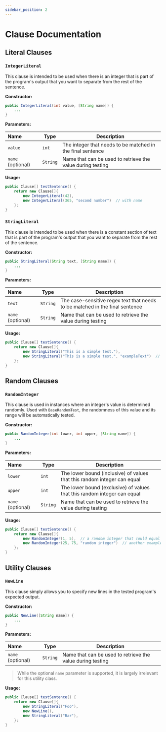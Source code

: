```yaml
---
sidebar_position: 2
---
```


# Clause Documentation

## Literal Clauses
### `IntegerLiteral`
This clause is intended to be used when there is an integer that is part of the program's output that you want to separate from the rest of the sentence.

**Constructor:**

```java
public IntegerLiteral(int value, [String name]) {
    ...
}
```

**Parameters:**

| Name | Type | Description
| :--- | --- | --- |
| `value` | `int` | The integer that needs to be matched in the final sentence|
| `name` (optional) | `String` | Name that can be used to retrieve the value during testing|

**Usage:**

```java
public Clause[] testSentence() {
    return new Clause[]{
        new IntegerLiteral(42),
        new IntegerLiteral(365, "second number")  // with name
    };
}
```

### `StringLiteral`
This clause is intended to be used when there is a constant section of text that is part of the program's output that you want to separate from the rest of the sentence.

**Constructor:**
```java
public StringLiteral(String text, [String name]) {
    ...
}
```
**Parameters:**

| Name | Type | Description
| :--- | --- | --- |
| `text` | `String` | The case-sensitive regex text that needs to be matched in the final sentence|
| `name` (optional) | `String` | Name that can be used to retrieve the value during testing|

**Usage:**

```java
public Clause[] testSentence() {
    return new Clause[]{
        new StringLiteral("This is a simple test."),
        new StringLiteral("This is a simple test.", "exampleText")  // with name
    };
}
```

## Random Clauses
### `RandomInteger`
This clause is used in instances where an integer's value is determined randomly. Used with `BaseRandomTest`, the
randomness of this value and its range will be automatically tested.

**Constructor:**
```java
public RandomInteger(int lower, int upper, [String name]) {
    ...
}
```
**Parameters:**

| Name | Type | Description
| :--- | --- | --- |
| `lower` | `int` | The lower bound (inclusive) of values that this random integer can equal|
| `upper` | `int` | The lower bound (exclusive) of values that this random integer can equal|
| `name` (optional) | `String` | Name that can be used to retrieve the value during testing|

**Usage:**

```java
public Clause[] testSentence() {
    return new Clause[]{
        new RandomInteger(1, 5),  // a random integer that could equal 1, 2, 3, or 4
        new RandomInteger(25, 75, "random integer")  // another example using the name parameter
    };
}
```

## Utility Clauses
### `NewLine`
This clause simply allows you to specify new lines in the tested program's expected output.

**Constructor:**
```java
public NewLine([String name]) {
    ...
}
```
**Parameters:**

| Name | Type | Description
| :--- | --- | --- |
| `name` (optional) | `String` | Name that can be used to retrieve the value during testing|

> While the optional `name` parameter is supported, it is largely irrelevant for this utility class.

**Usage:**

```java
public Clause[] testSentence() {
    return new Clause[]{
        new StringLiteral("Foo"),
        new NewLine(),
        new StringLiteral("Bar"),
    };
}
```
